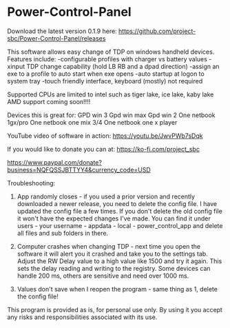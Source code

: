 # Power-Control-Panel

Download the latest version 0.1.9 here: https://github.com/project-sbc/Power-Control-Panel/releases


This software allows easy change of TDP on windows handheld devices. 
Features include: 
-configurable profiles with charger vs battery values
-xinput TDP change capability (hold LB RB and a dpad direction)
-assign an exe to a profile to auto start when exe opens
-auto startup at logon to system tray 
-touch friendly interface, keyboard (mostly) not required

Supported CPUs are limited to intel such as tiger lake, ice lake, kaby lake
AMD support coming soon!!!!

Devices this is great for:
GPD win 3
Gpd win max
Gpd win 2
One netbook 1gx/pro
One netbook one mix 3/4
One netbook one x player


YouTube video of software in action: https://youtu.be/JwvPWb7sDqk


If you would like to donate you can at:
https://ko-fi.com/project_sbc

https://www.paypal.com/donate?business=NQFQSSJBTTYY4&currency_code=USD



Troubleshooting:
1. App randomly closes - if you used a prior version and recently downloaded a newer release, you need to delete the config file. I have updated the config file a few times. If you don't delete the old config file it won't have the expected changes I've made.
You can find it under users - your username - appdata - local - power_control_app and delete all files and sub folders in there.

2. Computer crashes when changing TDP - next time you open the software it will alert you it crashed and take you to the settings tab. Adjust the RW Delay value to a high value like 1500 and try it again. This sets the delay reading and writing to the registry. Some devices can handle 200 ms, others are sensitive and need over 1000 ms.

3. Values don't save when I reopen the program - same thing as 1, delete the config file!

This program is provided as is, for personal use only. By using it you accept any risks and responsibilities associated with its use. 

